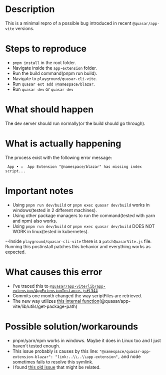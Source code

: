 # Description

This is a minimal repro of a possible bug introduced in recent `@quasar/app-vite` versions.

# Steps to reproduce

- `pnpm install` in the root folder.
- Navigate inside the `app-extension` folder.
- Run the build command(pnpm run build).
- Navigate to `playground/quasar-cli-vite`.
- Run `quasar ext add @namespace/blazar`.
- Run `quasar dev` or `quasar dev`

# What should happen

The dev server should run normally(or the build should go through).

# What is actually happening

The process exist with the following error message:

```
 App • ⚠️  App Extension "@namespace/blazar" has missing index script...
```

# Important notes

- Using `pnpm run dev/build` or `pnpm exec quasar dev/build` works in windows(tested in 2 different machines).
- Using other package managers to run the command(tested with yarn and npm) also works.
- Using `pnpm run dev/build` or `pnpm exec quasar dev/build` DOES NOT WORK in linux(tested in kubernetes).

--Inside `playground/quasar-cli-vite` there is a `patchQuasarVite.js` file. Running this postinstall patches this behavior and everything works as expected.

# What causes this error

- I've traced this to [`@quasar/app-vite/lib/app-extension/AppExtensionInstance.js#L344`](https://github.com/quasarframework/quasar/blob/dev/app-vite/lib/app-extension/AppExtensionInstance.js#L344)
- Commits one month changed the way scriptFiles are retrieved.
- The new way utilizes [this internal function](https://github.com/quasarframework/quasar/blob/dev/app-vite/lib/utils/get-package-path.js)(@quasar/app-vite/lib/utils/get-package-path)

# Possible solution/workarounds

- pnpm/yarn/npm <command> works in windows. Maybe it does in Linux too and I just haven't tested enough.
- This issue probably is causes by this line:
  `"@namespace/quasar-app-extension-blazar": "link:..\\..\\app-extension",`
  and node sometimes fails to resolve this symlink.
- I found [this old issue](https://github.com/nodejs/help/issues/1212) that might be related.
